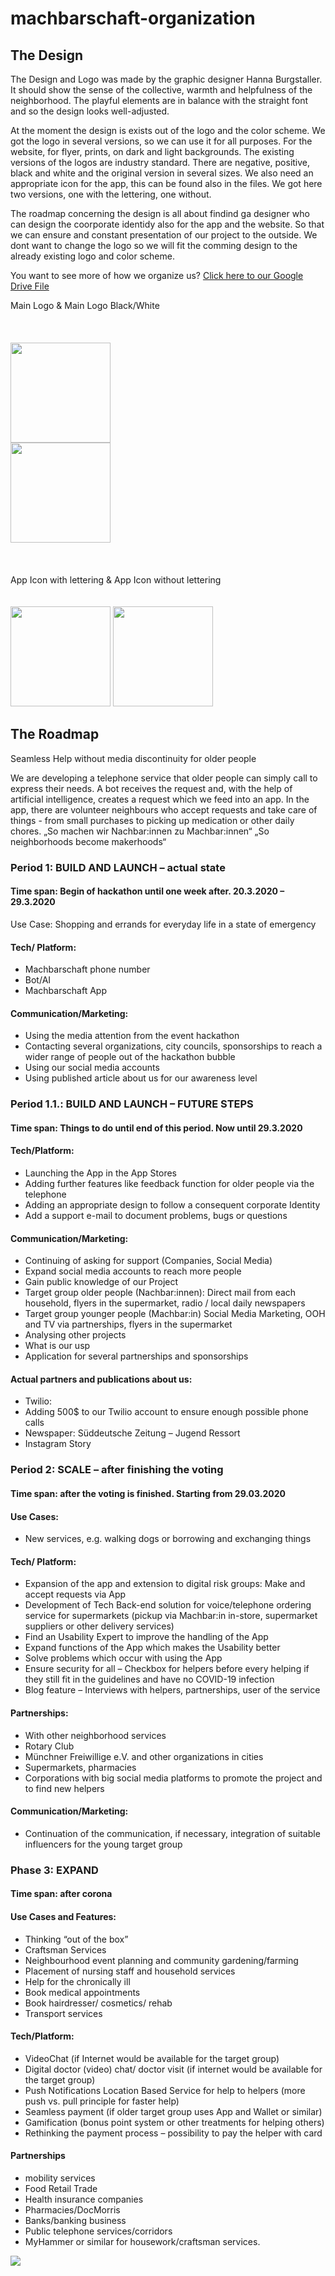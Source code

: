 # machbarschaft-organization

## The Design
The Design and Logo was made by the graphic designer Hanna Burgstaller. It should show the sense of the collective, warmth and helpfulness of the neighborhood. The playful elements are in balance with the straight font and so the design looks well-adjusted.

At the moment the design is exists out of the logo and the color scheme. We got the logo in several versions, so we can use it for all purposes. For the website, for flyer, prints, on dark and light backgrounds. 
The existing versions of the logos are industry standard. There are negative, positive, black and white and the original version in several sizes. 
We also need an appropriate icon for the app, this can be found also in the files. We got here two versions, one with the lettering, one without. 

The roadmap concerning the design is all about findind
ga designer who can design the coorporate identidy also for the app and the website. So that we can ensure and constant presentation of our project to the outside. We dont want to change the logo so we will fit the comming design to the already existing logo and color scheme. 

You want to see more of how we organize us?
<a href="https://drive.google.com/drive/folders/1pc_JIErepIwY-RVFvtj-JaqNG7X1rYhe">Click here to our Google Drive File</a>

Main Logo & Main Logo Black/White<br><br><br><br>
 <span><img src="https://github.com/machbarschaft/machbarschaft-organization/blob/master/DesignElements/Logos/Logo-Black-CMYK-pos-RZ.png" height="160px" width="auto"></span> <br />
 <span><img src="https://github.com/machbarschaft/machbarschaft-organization/blob/master/DesignElements/Logos/Logo-Black-CMYK-RZ.png" height="160px" width="auto"></span><br><br><br><br>
 App Icon with lettering & App Icon without lettering<br><br><br>
  <img src="https://github.com/machbarschaft/machbarschaft-organization/blob/master/DesignElements/Logos/WhatsApp%20Image%202020-03-22%20at%2016.23.39.jpeg" height="160px" width="auto">
    <img src="https://github.com/machbarschaft/machbarschaft-organization/blob/master/DesignElements/Logos/WhatsApp%20Image%202020-03-22%20at%2016.23.39%20(1).jpeg" height="160px" width="auto">

## The Roadmap
 
Seamless Help without media discontinuity for older people
 
We are developing a telephone service that older people can simply call to express their needs. A bot receives the request and, with the help of artificial intelligence, creates a request which we feed into an app. In the app, there are volunteer neighbours who accept requests and take care of things - from small purchases to picking up medication or other daily chores.
„So machen wir Nachbar:innen zu Machbar:innen“
„So neighborhoods become makerhoods“

### Period 1: BUILD AND LAUNCH – actual state
#### Time span: Begin of hackathon until one week after. 20.3.2020 – 29.3.2020
Use Case: 
Shopping and errands for everyday life in a state of emergency

#### Tech/ Platform:

*	Machbarschaft phone number
*	Bot/AI
* Machbarschaft App

#### Communication/Marketing:

*	Using the media attention from the event hackathon
* Contacting several organizations, city councils, sponsorships to reach a wider range of people out of the hackathon bubble
*	Using our social media accounts
*	Using published article about us for our awareness level

### Period 1.1.: BUILD AND LAUNCH – FUTURE STEPS
#### Time span: Things to do until end of this period. Now until 29.3.2020

#### Tech/Platform:

*	Launching the App in the App Stores
*	Adding further features like feedback function for older people via the telephone
*	Adding an appropriate design to follow a consequent corporate Identity 
*	Add a support e-mail to document problems, bugs or questions

#### Communication/Marketing:

*	Continuing of asking for support (Companies, Social Media)
*	Expand social media accounts to reach more people
*	Gain public knowledge of our Project
*	Target group older people (Nachbar:innen): Direct mail from each household, flyers in the supermarket, radio / local daily newspapers
*	Target group younger people (Machbar:in) Social Media Marketing, OOH and TV via partnerships, flyers in the supermarket
*	Analysing other projects
*	What is our usp
*	Application for several partnerships and sponsorships


#### Actual partners and publications about us:

*	Twilio:
*	Adding 500$ to our Twilio account to ensure enough possible phone calls
*	Newspaper: Süddeutsche Zeitung – Jugend Ressort
*	Instagram Story

### Period 2: SCALE – after finishing the voting
#### Time span: after the voting is finished. Starting from 29.03.2020

#### Use Cases:
*	New services, e.g. walking dogs or borrowing and exchanging things

#### Tech/ Platform: 

*	Expansion of the app and extension to digital risk groups: Make and accept requests via App
*	Development of Tech Back-end solution for voice/telephone ordering service for supermarkets (pickup via Machbar:in in-store, supermarket suppliers or other delivery services)
*	Find an Usability Expert to improve the handling of the App
*	Expand functions of the App which makes the Usability better
*	Solve problems which occur with using the App 
*	Ensure security for all – Checkbox for helpers before every helping if they still fit in the guidelines and have no COVID-19 infection
*	Blog feature – Interviews with helpers, partnerships, user of the service

 
#### Partnerships: 

*	With other neighborhood services
*	Rotary Club 
*	Münchner Freiwillige e.V.  and other organizations in cities
*	Supermarkets, pharmacies
*	Corporations with big social media platforms to promote the project and to find new helpers


#### Communication/Marketing: 

*	Continuation of the communication, if necessary, integration of suitable influencers for the young target group

### Phase 3: EXPAND
#### Time span: after corona
 
 
#### Use Cases and Features:

*	 Thinking “out of the box” 
*	Craftsman Services
*	Neighbourhood event planning and community gardening/farming
*	Placement of nursing staff and household services
*	Help for the chronically ill
*	Book medical appointments
*	Book hairdresser/ cosmetics/ rehab
*	Transport services

 
#### Tech/Platform:
 
*	VideoChat (if Internet would be available for the target group)
*	Digital doctor (video) chat/ doctor visit (if internet would be available for the target group)
*	Push Notifications Location Based Service for help to helpers (more push vs. pull principle for faster help)
*	Seamless payment (if older target group uses App and Wallet or similar)
*	Gamification (bonus point system or other treatments for helping others)
*	Rethinking the payment process – possibility to pay the helper with card


#### Partnerships
 
*	mobility services
*	Food Retail Trade
*	Health insurance companies
*	Pharmacies/DocMorris
*	Banks/banking business
*	Public telephone services/corridors
*	MyHammer or similar for housework/craftsman services.


<img src="https://github.com/machbarschaft/machbarschaft-organization/blob/master/Pictures/Startup%20Roadmap%20-%20Timeline.png">
